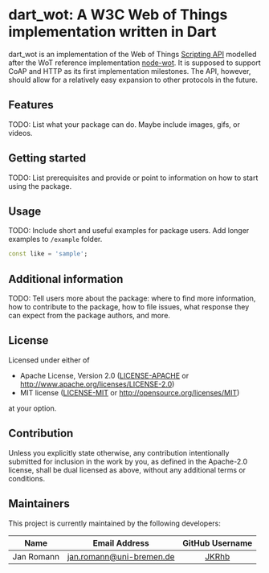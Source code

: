 # dart_wot: A W3C Web of Things implementation written in Dart

dart_wot is an implementation of the
Web of Things [Scripting API](https://w3c.github.io/wot-scripting-api/) modelled
after the  WoT reference implementation
[node-wot](https://github.com/eclipse/thingweb.node-wot).
It is supposed to support CoAP and HTTP as its first implementation milestones.
The API, however, should allow for a relatively easy expansion to other protocols
in the future.

## Features

TODO: List what your package can do. Maybe include images, gifs, or videos.

## Getting started

TODO: List prerequisites and provide or point to information on how to
start using the package.

## Usage

TODO: Include short and useful examples for package users. Add longer examples
to `/example` folder.

```dart
const like = 'sample';
```

## Additional information

TODO: Tell users more about the package: where to find more information, how to
contribute to the package, how to file issues, what response they can expect
from the package authors, and more.

## License

Licensed under either of

* Apache License, Version 2.0
  ([LICENSE-APACHE](LICENSE-APACHE) or http://www.apache.org/licenses/LICENSE-2.0)
* MIT license
  ([LICENSE-MIT](LICENSE-MIT) or http://opensource.org/licenses/MIT)

at your option.

## Contribution

Unless you explicitly state otherwise, any contribution intentionally submitted
for inclusion in the work by you, as defined in the Apache-2.0 license, shall be
dual licensed as above, without any additional terms or conditions.

## Maintainers

This project is currently maintained by the following developers:

|    Name    |     Email Address    |                GitHub Username               |
|:----------:|:--------------------:|:--------------------------------------------:|
| Jan Romann | jan.romann@uni-bremen.de | [JKRhb](https://github.com/JKRhb) |
